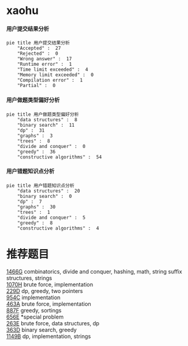 # xaohu

<!-- tabs:start -->



#### **用户提交结果分析**

```mermaid
pie title 用户提交结果分析
    "Accepted" :  27
    "Rejected" :  0
    "Wrong answer" :  17
    "Runtime error" :  1
    "Time limit exceeded" :  4
    "Memory limit exceeded" :  0
    "Compilation error" :  1
    "Partial" :  0
```

#### **用户做题类型偏好分析**

```mermaid
pie title 用户做题类型偏好分析
    "data structures" :  8
    "binary search" :  11
    "dp" :  31
    "graphs" :  3
    "trees" :  8
    "divide and conquer" :  0
    "greedy" :  36
    "constructive algorithms" :  54
```
#### **用户错题知识点分析**

```mermaid
pie title 用户错题知识点分析
    "data structures" :  20
    "binary search" :  0
    "dp" :  7
    "graphs" :  30
    "trees" :  1
    "divide and conquer" :  5
    "greedy" :  8
    "constructive algorithms" :  4
```



<!-- tabs:end -->
# 推荐题目
[1466G](https://codeforces.com/contest/1466/problem/G)		combinatorics,
                        divide and conquer,
                        hashing,
                        math,
                        string suffix structures,
                        strings		  
[1070H](https://codeforces.com/contest/1070/problem/H)		brute force,
                        implementation		  
[229D](https://codeforces.com/contest/229/problem/D)		dp,
                        greedy,
                        two pointers		  
[954C](https://codeforces.com/contest/954/problem/C)		implementation		  
[463A](https://codeforces.com/contest/463/problem/A)		brute force,
                        implementation		  
[887F](https://codeforces.com/contest/887/problem/F)		greedy,
                        sortings		  
[656E](https://codeforces.com/contest/656/problem/E)		*special problem		  
[263E](https://codeforces.com/contest/263/problem/E)		brute force,
                        data structures,
                        dp		  
[363D](https://codeforces.com/contest/363/problem/D)		binary search,
                        greedy		  
[1149B](https://codeforces.com/contest/1149/problem/B)		dp,
                        implementation,
                        strings		  
